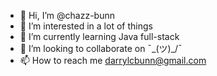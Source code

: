 - 👋 Hi, I’m @chazz-bunn
- 👀 I’m interested in a lot of things
- 🌱 I’m currently learning Java full-stack
- 💞️ I’m looking to collaborate on ¯\_(ツ)_/¯
- 📫 How to reach me darrylcbunn@gmail.com

<!---
chazz-bunn/chazz-bunn is a ✨ special ✨ repository because its `README.md` (this file) appears on your GitHub profile.
You can click the Preview link to take a look at your changes.
--->
